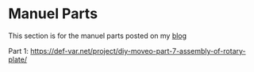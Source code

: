 # Manuel Parts 
This section is for the manuel parts posted on my [blog](https://def-var.net/moveo)

Part 1: https://def-var.net/project/diy-moveo-part-7-assembly-of-rotary-plate/ 

